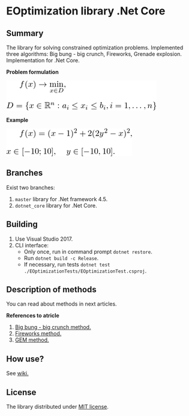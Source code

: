 # EOptimization library .Net Core

## Summary
The library for solving constrained optimization problems. Implemented three algorithms: Big bung - big crunch, Fireworks, Grenade explosion. Implementation for .Net Core.

**Problem formulation**

![Minimization f(x)](/Docs/Images/eq.png)

**Example**

![Example 1](/Docs/Images/example1.png)

## Branches

Exist two branches:

1. `master` library for .Net framework 4.5.
2. `dotnet_core` library for .Net Core.

## Building

1. Use Visual Studio 2017.
2. CLI interface:
    * Only once, run in command prompt `dotnet restore`.
    * Run `dotnet build -c Release`.
    * If necessary, run tests `dotnet test ./EOptimizationTests/EOptimizationTest.csproj`.

## Description of methods

You can read about methods in next articles.

**References to atricle**

1. [Big bung - big crunch method.](http://www.sciencedirect.com/science/article/pii/S0965997805000827)
2. [Fireworks method.](http://link.springer.com/chapter/10.1007/978-3-642-13495-1_44)
3. [GEM method.](http://www.sciencedirect.com/science/article/pii/S0096300309000058)

## How use?

See [wiki.](https://github.com/KernelA/EOptimization-library/wiki)

## License

The library distributed under [MIT license](https://mit-license.org/).
